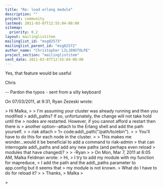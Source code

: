 ```yaml
---
title: "Re: load erlang module"
description: ""
project: community
lastmod: 2011-03-07T12:55:04-08:00
sitemap:
  priority: 0.2
layout: mailinglistitem
mailinglist_id: "msg02573"
mailinglist_parent_id: "msg02572"
author_name: "Christopher LILJENSTOLPE"
project_section: "mailinglistitem"
sent_date: 2011-03-07T12:55:04-08:00
---
```



Yes, that feature would be useful

Chris

--
Pardon the typos - sent from a silly keyboard

On 07/03/2011, at 9:31, Ryan Zezeski  wrote:

&gt; Hi Malka,
&gt; 
&gt; I'm assuming your cluster was already running and then you modified 
&gt; add\\_paths? If so, unfortunately, the change will not take hold until the 
&gt; nodes are restarted. However, if you cannot afford a restart then there is 
&gt; another option--attach to the Erlang shell and add the path yourself.
&gt; 
&gt; riak attach
&gt; 1&gt; code:add\\_path("/path/to/ebin").
&gt; 
&gt; You'll have to do this for each node in the cluster.
&gt; 
&gt; This makes me wonder...would it be beneficial to add a command to riak-admin 
&gt; that can interrogate add\\_paths and add any new paths (and perhaps even reload 
&gt; modules that have changed)?
&gt; 
&gt; -Ryan
&gt; 
&gt; On Mon, Mar 7, 2011 at 6:05 AM, Malka Feldman  wrote:
&gt; Hi,
&gt; I try to add my module with my function for mapreduce,
&gt; I add the path and the add\\_paths parameter to app.config but it seems that 
&gt; my module is not known.
&gt; What do I have to do for reload it?
&gt; 
&gt; Thanks,
&gt; Malka 
&gt; 
 
&gt; 
